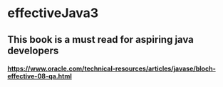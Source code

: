 # effectiveJava3
## This book is a must read for aspiring java developers
#### https://www.oracle.com/technical-resources/articles/javase/bloch-effective-08-qa.html

